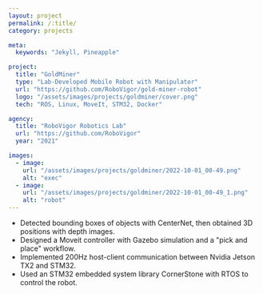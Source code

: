 ```yaml
---
layout: project
permalink: /:title/
category: projects

meta:
  keywords: "Jekyll, Pineapple"

project:
  title: "GoldMiner"
  type: "Lab-Developed Mobile Robot with Manipulator"
  url: "https://github.com/RoboVigor/gold-miner-robot"
  logo: "/assets/images/projects/goldminer/cover.png"
  tech: "ROS, Linux, MoveIt, STM32, Docker"

agency:
  title: "RoboVigor Robotics Lab"
  url: "https://github.com/RoboVigor"
  year: "2021"

images:
  - image:
    url: "/assets/images/projects/goldminer/2022-10-01_00-49.png"
    alt: "exec"
  - image:
    url: "/assets/images/projects/goldminer/2022-10-01_00-49_1.png"
    alt: "robot"
---
```

- Detected bounding boxes of objects with CenterNet, then obtained 3D positions with depth images.
- Designed a Moveit controller with Gazebo simulation and a "pick and place" workflow.
- Implemented 200Hz host-client communication between Nvidia Jetson TX2 and STM32.
- Used an STM32 embedded system library CornerStone with RTOS to control the robot.